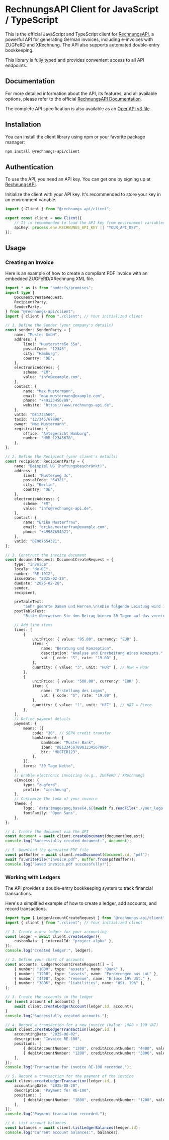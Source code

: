 # RechnungsAPI Client for JavaScript / TypeScript

This is the official JavaScript and TypeScript client for [RechnungsAPI](https://www.rechnungs-api.de), a powerful API for generating German invoices, including e-invoices with ZUGFeRD and XRechnung. The API also supports automated double-entry bookkeeping.

This library is fully typed and provides convenient access to all API endpoints.

## Documentation

For more detailed information about the API, its features, and all available options, please refer to the official [RechnungsAPI Documentation](https://www.rechnungs-api.de/docs).

The complete API specification is also available as an [OpenAPI v3 file](https://www.rechnungs-api.de/api/v1/openapi.yaml).

## Installation

You can install the client library using npm or your favorite package manager:

```bash
npm install @rechnungs-api/client
```

## Authentication

To use the API, you need an API key. You can get one by signing up at [RechnungsAPI](https://www.rechnungs-api.de).

Initialize the client with your API key. It's recommended to store your key in an environment variable.

```ts
import { Client } from "@rechnungs-api/client";

export const client = new Client({
	// It is recommended to load the API key from environment variables
	apiKey: process.env.RECHNUNGS_API_KEY || "YOUR_API_KEY",
});
```

## Usage

### Creating an Invoice

Here is an example of how to create a compliant PDF invoice with an embedded ZUGFeRD/XRechnung XML file.

```ts
import * as fs from "node:fs/promises";
import type {
	DocumentCreateRequest,
	RecipientParty,
	SenderParty,
} from "@rechnungs-api/client";
import { client } from "./client"; // Your initialized client

// 1. Define the Sender (your company's details)
const sender: SenderParty = {
	name: "Muster GmbH",
	address: {
		line1: "Musterstraße 55a",
		postalCode: "12345",
		city: "Hamburg",
		country: "DE",
	},
	electronicAddress: {
		scheme: "EM",
		value: "info@example.com",
	},
	contact: {
		name: "Max Mustermann",
		email: "max.mustermann@example.com",
		phone: "+49123456789",
		website: "https://www.rechnungs-api.de",
	},
	vatId: "DE1234569",
	taxId: "12/345/67890",
	owner: "Max Mustermann",
	registration: {
		office: "Amtsgericht Hamburg",
		number: "HRB 12345678",
	},
};

// 2. Define the Recipient (your client's details)
const recipient: RecipientParty = {
	name: "Beispiel UG (haftungsbeschränkt)",
	address: {
		line1: "Musterweg 3c",
		postalCode: "54321",
		city: "Berlin",
		country: "DE",
	},
	electronicAddress: {
		scheme: "EM",
		value: "info@rechnungs-api.de",
	},
	contact: {
		name: "Erika Musterfrau",
		email: "erika.musterfrau@example.com",
		phone: "+49987654321",
	},
	vatId: "DE987654321",
};

// 3. Construct the invoice document
const documentRequest: DocumentCreateRequest = {
	type: "invoice",
	locale: "de-DE",
	number: "RE-1012",
	issueDate: "2025-02-28",
	dueDate: "2025-02-28",
	sender,
	recipient,

	preTableText:
		"Sehr geehrte Damen und Herren,\n\nDie folgende Leistung wird Ihnen in Rechnung gestellt:",
	postTableText:
		"Bitte überweisen Sie den Betrag binnen 30 Tagen auf das vereinbarte Bankkonto.",

	// Add line items
	lines: [
		{
			unitPrice: { value: "95.00", currency: "EUR" },
			item: {
				name: "Beratung und Konzeption",
				description: "Analyse und Erarbeitung eines Konzepts.",
				vat: { code: "S", rate: "19.00" },
			},
			quantity: { value: "3", unit: "HUR" }, // HUR = Hour
		},
		{
			unitPrice: { value: "500.00", currency: "EUR" },
			item: {
				name: "Erstellung des Logos",
				vat: { code: "S", rate: "19.00" },
			},
			quantity: { value: "1", unit: "H87" }, // H87 = Piece
		},
	],
	// Define payment details
	payment: {
		means: [{
			code: "30", // SEPA credit transfer
			bankAccount: {
				bankName: "Muster Bank",
				iban: "DE12345678901234567890",
				bic: "MUSTER123",
			},
		}],
		terms: "30 Tage Netto",
	},
	// Enable electronic invoicing (e.g., ZUGFeRD / XRechnung)
	eInvoice: {
		type: "zugferd",
		profile: "xrechnung",
	},
	// Customize the look of your invoice
	theme: {
		logo: `data:image/png;base64,${(await fs.readFile("./your_logo.png")).toString("base64")}`,
		fontFamily: "Open Sans",
	},
};

// 4. Create the document via the API
const document = await client.createDocument(documentRequest);
console.log("Successfully created document:", document);

// 5. Download the generated PDF file
const pdfBuffer = await client.readDocument(document.id, "pdf");
await fs.writeFile("invoice.pdf", Buffer.from(pdfBuffer));
console.log("Saved invoice.pdf successfully!");
```

### Working with Ledgers

The API provides a double-entry bookkeeping system to track financial transactions.

Here's a simplified example of how to create a ledger, add accounts, and record transactions.

```ts
import type { LedgerAccountCreateRequest } from "@rechnungs-api/client";
import { client } from "./client"; // Your initialized client

// 1. Create a new ledger for your accounting
const ledger = await client.createLedger({
	customData: { internalId: "project-alpha" },
});
console.log("Created ledger:", ledger);

// 2. Define your chart of accounts
const accounts: LedgerAccountCreateRequest[] = [
	{ number: "1800", type: "assets", name: "Bank" },
	{ number: "1200", type: "assets", name: "Forderungen aus LuL" },
	{ number: "4400", type: "revenue", name: "Erlöse 19% USt." },
	{ number: "3806", type: "liabilities", name: "USt. 19%" },
];

// 3. Create the accounts in the ledger
for (const account of accounts) {
	await client.createLedgerAccount(ledger.id, account);
}
console.log("Successfully created accounts.");

// 4. Record a transaction for a new invoice (Value: 1000 + 190 VAT)
await client.createLedgerTransaction(ledger.id, {
	accountingDate: "2025-08-02",
	description: "Invoice RE-100",
	positions: [
		{ debitAccountNumber: "1200", creditAccountNumber: "4400", value: "1000" },
		{ debitAccountNumber: "1200", creditAccountNumber: "3806", value: "190" },
	],
});
console.log("Transaction for invoice RE-100 recorded.");

// 5. Record a transaction for the payment of the invoice
await client.createLedgerTransaction(ledger.id, {
	accountingDate: "2025-08-20",
	description: "Payment for RE-100",
	positions: [
		{ debitAccountNumber: "1800", creditAccountNumber: "1200", value: "1190" },
	],
});
console.log("Payment transaction recorded.");

// 6. List account balances
const balances = await client.listLedgerBalances(ledger.id);
console.log("Current account balances:", balances);
```
